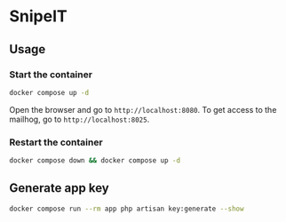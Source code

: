 # SnipeIT

## Usage

### Start the container

```bash
docker compose up -d
```

Open the browser and go to `http://localhost:8080`. 
To get access to the mailhog, go to `http://localhost:8025`.

### Restart the container

```bash
docker compose down && docker compose up -d
```

## Generate app key

```bash
docker compose run --rm app php artisan key:generate --show
```
